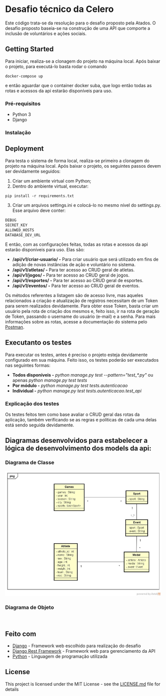 # Desafio técnico da Celero

Este código trata-se da resolução para o desafio proposto pela Atados.
O desafio proposto baseia-se na construção de uma API que comporte a 
inclusão de voluntários e ações sociais.


## Getting Started

Para iniciar, realiza-se a clonagem do projeto na máquina local.
Após baixar o projeto, para executá-lo basta rodar o comando
```
docker-compose up
``` 
e então aguardar que o container docker suba, que logo então todas as 
rotas e acessos da api estarão disponíveis para uso.

### Pré-requisitos

- Python 3
- Django

### Instalação

## Deployment

Para testa o sistema de forma local, realiza-se primeiro a clonagem 
do projeto na máquina local.
Após baixar o projeto, os seguintes passos devem ser devidamente seguidos:
1. Criar um ambiente virtual com Python;
2. Dentro do ambiente virtual, executar: 
```
pip install -r requirements.txt
``` 
3. Criar um arquivos settings.ini e colocá-lo no mesmo nível do settings.py. 
Esse arquivo deve conter:
```
DEBUG
SECRET_KEY
ALLOWED_HOSTS
DATABASE_DEV_URL
```

E então, com as configurações feitas, todas as 
rotas e acessos da api estarão disponíveis para uso. Elas são:

* **/api/v1/criar-usuario/ -** Para criar usuário que será utilizado 
em fins de adição de novas instâncias de ação e voluntário no sistema.
* **/api/v1/atletas/ -** Para ter acesso ao CRUD geral de atletas.
* **/api/v1/jogos/ -** Para ter acesso ao CRUD geral de jogos.
* **/api/v1/esportes/ -** Para ter acesso ao CRUD geral de esportes.
* **/api/v1/eventos/ -** Para ter acesso ao CRUD geral de eventos.

Os métodos referentes a listagem são de acesso livre, mas aqueles relacionados 
a criação e atualização de registros necessitam de um Token para serem realizados
devidamente. Para obter esse Token, basta criar um usuário pela rota de criação dos mesmos e, feito isso,
ir na rota de geração de Token, passando o username do usuário (e-mail) e a senha.
Para mais informações sobre as rotas, acesse a documentação do sistema pelo
[Postman](https://documenter.getpostman.com/view/4328408/TVYM3F2J#ece5a9ba-24b6-46de-b3bd-718442e75b23).

## Executanto os testes

Para executar os testes, antes é preciso o projeto esteja devidamente configurado em sua máquina. Feito isso, os 
testes poderão ser executados nas seguintes formas:

* **Todos disponíveis -** _python manage.py test --pattern="test\_*.py"_ ou apenas _python manage.py test tests_
* **Por módulo -** _python manage.py test tests.autenticacao_
* **Individual -** _python manage.py test tests.autenticacao.test_api_

### Explicação dos testes

Os testes feitos tem como base avaliar o CRUD geral das 
rotas da aplicação, também verificando se as regras e políticas de 
cada uma delas está sendo seguida devidamente.


## Diagramas desenvolvidos para estabelecer a lógica de desenvolvimento dos models da api:

### Diagrama de Classe
![](/utils/diagrama_classe.jpeg)

### Diagrama de Objeto
![]()

## Feito com

* [Django](https://www.djangoproject.com/) - Framework web escolhido para realização do desafio
* [Django Rest Framework](https://www.djangoproject.com/) - Framework web para gerenciamento da API
* [Python](https://www.python.org/) - Linguagem de programação utilizada

## License

This project is licensed under the MIT License - see the [LICENSE.md](LICENSE.md) file for details
